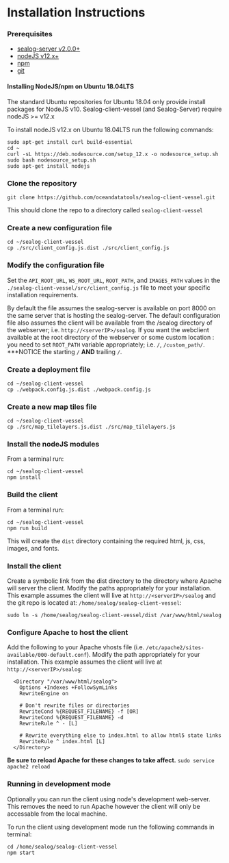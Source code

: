 # Installation Instructions

### Prerequisites

 - [sealog-server v2.0.0+](https://github.com/oceandatatools/sealog-server)
 - [nodeJS v12.x+](https://nodejs.org)
 - [npm](https://www.npmjs.com)
 - [git](https://git-scm.com)
 
#### Installing NodeJS/npm on Ubuntu 18.04LTS
The standard Ubuntu repositories for Ubuntu 18.04 only provide install packages for NodeJS v10.  Sealog-client-vessel (and Sealog-Server) require nodeJS >= v12.x
 
To install nodeJS v12.x on Ubuntu 18.04LTS run the following commands:
 ```
sudo apt-get install curl build-essential
cd ~
curl -sL https://deb.nodesource.com/setup_12.x -o nodesource_setup.sh
sudo bash nodesource_setup.sh
sudo apt-get install nodejs

 ```

### Clone the repository

```
git clone https://github.com/oceandatatools/sealog-client-vessel.git
```

This should clone the repo to a directory called `sealog-client-vessel`

### Create a new configuration file

```
cd ~/sealog-client-vessel
cp ./src/client_config.js.dist ./src/client_config.js
```

### Modify the configuration file

Set the `API_ROOT_URL`, `WS_ROOT_URL`, `ROOT_PATH`, and `IMAGES_PATH` values in the `./sealog-client-vessel/src/client_config.js` file to meet your specific installation requirements.

By default the file assumes the sealog-server is available on port 8000 on the same server that is hosting the sealog-server.  The default configuration file also assumes the client will be available from the /sealog directory of the webserver; i.e. `http://<serverIP>/sealog`.  If you want the webclient available at the root directory of the webserver or some custom location :  you need to set `ROOT_PATH` variable appropriately; i.e. `/`, `/custom_path/`. ***NOTICE the starting `/` **AND** trailing `/`.

### Create a deployment file

```
cd ~/sealog-client-vessel
cp ./webpack.config.js.dist ./webpack.config.js
```

### Create a new map tiles file

```
cd ~/sealog-client-vessel
cp ./src/map_tilelayers.js.dist ./src/map_tilelayers.js
```

### Install the nodeJS modules

From a terminal run:
```
cd ~/sealog-client-vessel
npm install
```

### Build the client

From a terminal run:
```
cd ~/sealog-client-vessel
npm run build
```

This will create the `dist` directory containing the required html, js, css, images, and fonts.

### Install the client

Create a symbolic link from the dist directory to the directory where Apache will server the client.  Modify the paths appropriately for your installation.  This example assumes the client will live at `http://<serverIP>/sealog` and the git repo is located at: `/home/sealog/sealog-client-vessel`:

`sudo ln -s /home/sealog/sealog-client-vessel/dist /var/www/html/sealog`

### Configure Apache to host the client

Add the following to your Apache vhosts file (i.e. `/etc/apache2/sites-available/000-default.conf`).  Modify the path appropriately for your installation. This example assumes the client will live at `http://<serverIP>/sealog`:
```
  <Directory "/var/www/html/sealog">
    Options +Indexes +FollowSymLinks
    RewriteEngine on
  
    # Don't rewrite files or directories
    RewriteCond %{REQUEST_FILENAME} -f [OR]
    RewriteCond %{REQUEST_FILENAME} -d
    RewriteRule ^ - [L]
    
    # Rewrite everything else to index.html to allow html5 state links
    RewriteRule ^ index.html [L]
  </Directory>
```

**Be sure to reload Apache for these changes to take affect.**
`sudo service apache2 reload`

### Running in development mode ###
Optionally you can run the client using node's development web-server.  This removes the need to run Apache however the client will only be accessable from the local machine.

To run the client using development mode run the following commands in terminal:
```
cd /home/sealog/sealog-client-vessel
npm start
```
